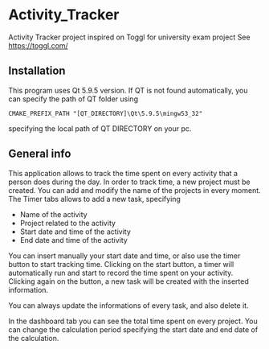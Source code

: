 # Activity_Tracker
Activity Tracker project inspired on Toggl for university exam project
See https://toggl.com/

## Installation
This program uses Qt 5.9.5 version.
If QT is not found automatically, you can specify the path of QT folder using
```
CMAKE_PREFIX_PATH "[QT_DIRECTORY]\Qt\5.9.5\mingw53_32"
```
specifying the local path of QT DIRECTORY on your pc.

## General info
This application allows to track the time spent on every activity that a person does during the day.
In order to track time, a new project must be created. You can add and modify the name of the projects in every moment.
The Timer tabs allows to add a new task, specifying
* Name of the activity
* Project related to the activity
* Start date and time of the activity
* End date and time of the activity

You can insert manually your start date and time, or also use the timer button to start tracking time. 
Clicking on the start button, a timer will automatically run and start to record the time spent on your activity.
Clicking again on the button, a new task will be created with the inserted information.

You can always update the informations of every task, and also delete it.

In the dashboard tab you can see the total time spent on every project. You can change the calculation period specifying the start date 
and end date of the calculation.

